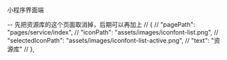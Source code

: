 # 
小程序界面端


-- 先把资源库的这个页面取消掉，后期可以再加上
// {
//   "pagePath": "pages/service/index",
//   "iconPath": "assets/images/iconfont-list.png",
//   "selectedIconPath": "assets/images/iconfont-list-active.png",
//   "text": "资源库"
// },



